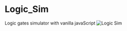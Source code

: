 # Logic_Sim

Logic gates simulator with vanilla javaScript
![Logic Sim](https://i.ibb.co/KNX17QQ/GATE-SIM2.png)

